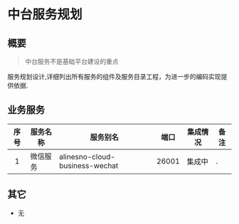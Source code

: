 # 中台服务规划

## 概要

> 中台服务不是基础平台建设的重点

服务规划设计,详细列出所有服务的组件及服务目录工程，为进一步的编码实现提供依据.

## 业务服务

| 序号 | 服务名称 | 服务别名                       | 端口  | 集成情况 | 备注 |
| :--: | -------- | ------------------------------ | ----- | -------- | ---- |
|  1   | 微信服务 | alinesno-cloud-business-wechat | 26001 | 集成中   | .    |

<!-- # 门户服务 -->
<!-- ## 服务内容 -->
<!-- | 序号 | 服务名称 | 服务别名                       | -->
<!-- |------|----------|--------------------------------| -->
<!-- | 1    | 桌面服务 | 提供公共桌面管理               | -->
<!-- | 2    | 门户服务 | 提供网站服务，用于企业网站访问 | -->

<!-- ## 服务规划 -->
<!-- | 序号 | 服务名称 | 服务别名                      | 端口 | 集成情况 | 备注                                             | -->
<!-- |------|----------|-------------------------------|------|----------|--------------------------------------------------| -->
<!-- | 1    | 桌面服务 | alinesno-cloud-portal-desktop |      |          | 门户服务(建议此在中大型工程使用，单点工程不建议) | -->
<!-- | 2    | 门户服务 | alinesno-cloud-portal-site    |      |          | 企业站服务                                       | -->

<!-- # 网关服务 -->
<!-- | 序号 | 服务名称 | 服务别名                | 端口 | 集成情况 | 备注 | -->
<!-- |------|----------|-------------------------|------|----------|------| -->
<!-- | 1    | 网关服务 | alinesno-cloud-gate-app |      |          | 网关 | -->

## 其它

- 无
